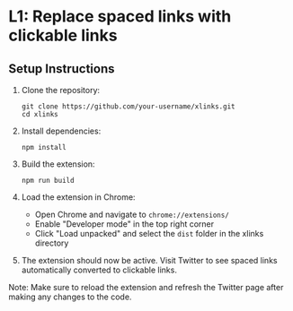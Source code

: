 # L1: Replace spaced links with clickable links

## Setup Instructions

1. Clone the repository:
   ```
   git clone https://github.com/your-username/xlinks.git
   cd xlinks
   ```

2. Install dependencies:
   ```
   npm install
   ```

3. Build the extension:
   ```
   npm run build
   ```

4. Load the extension in Chrome:
   - Open Chrome and navigate to `chrome://extensions/`
   - Enable "Developer mode" in the top right corner
   - Click "Load unpacked" and select the `dist` folder in the xlinks directory

5. The extension should now be active. Visit Twitter to see spaced links automatically converted to clickable links.

Note: Make sure to reload the extension and refresh the Twitter page after making any changes to the code.